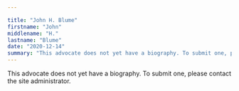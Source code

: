 ```yaml
---

title: "John H. Blume"
firstname: "John"
middlename: "H."
lastname: "Blume"
date: "2020-12-14"
summary: "This advocate does not yet have a biography. To submit one, please contact the site administrator."
---
```

This advocate does not yet have a biography. To submit one, please contact the site administrator.

